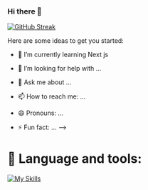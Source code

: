 ### Hi there 👋

[![GitHub Streak](https://github-readme-streak-stats.herokuapp.com?user=Toha%20Hossain&theme=dracula&border_radius=4.6)](https://git.io/streak-stats)

Here are some ideas to get you started:


- 🌱 I’m currently learning Next js

- 🤔 I’m looking for help with ...
- 💬 Ask me about ...
- 📫 How to reach me: ...
- 😄 Pronouns: ...
- ⚡ Fun fact: ...
-->


# 🚀 Language and tools:
[![My Skills](https://skillicons.dev/icons?i=html,css,js,bootstrap,tailwind,github,mongodb,nodejs,react,firebase)](https://skillicons.dev)


